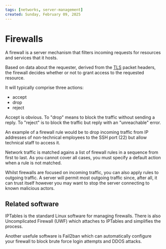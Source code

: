 ```yaml
---
tags: [networks, server-management]
created: Sunday, February 09, 2025
---
```


# Firewalls

A firewall is a server mechanism that filters incoming requests for resources
and services that it hosts.

Based on data about the requester, derived from the
[TLS](Transport_Layer_of_Internet_Protocol.md) packet headers, the firewall
decides whether or not to grant access to the requested resource.

It will typically comprise three actions:

- accept
- drop
- reject

Accept is obvious. To "drop" means to block the traffic without sending a reply.
To "reject" is to block the traffic but reply with an "unreachable" error.

An example of a firewall rule would be to drop incoming traffic from IP
addresses of non-technical employees to the SSH port (22) but allow technical
staff to access it.

Network traffic is matched agains a list of firewall rules in a sequence from
first to last. As you cannot cover all cases, you must specify a default action
when a rule is not matched.

Whilst firewalls are focused on incoming traffic, you can also apply rules to
outgoing traffic. A server will permit most outgoing traffic since, after all,
it can trust itself however you may want to stop the server connecting to known
malicious actors.

## Related software

IPTables is the standard Linux software for managing firewalls. There is also
Uncomplicated Firewall (UWF) which attaches to IPTables and simplifies the
process.

Another usefule software is Fail2ban which can automatically configure your
firewall to block brute force login attempts and DDOS attacks.
